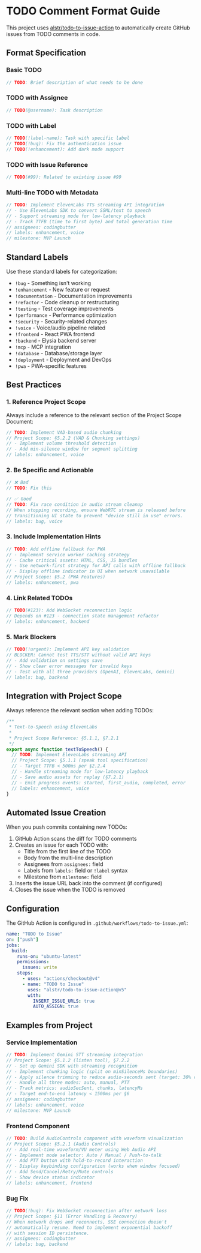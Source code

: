 # TODO Comment Format Guide

This project uses [alstr/todo-to-issue-action](https://github.com/alstr/todo-to-issue-action) to automatically create GitHub issues from TODO comments in code.

## Format Specification

### Basic TODO
```typescript
// TODO: Brief description of what needs to be done
```

### TODO with Assignee
```typescript
// TODO(@username): Task description
```

### TODO with Label
```typescript
// TODO(!label-name): Task with specific label
// TODO(!bug): Fix the authentication issue
// TODO(!enhancement): Add dark mode support
```

### TODO with Issue Reference
```typescript
// TODO(#99): Related to existing issue #99
```

### Multi-line TODO with Metadata
```typescript
// TODO: Implement ElevenLabs TTS streaming API integration
// - Use ElevenLabs SDK to convert SSML/text to speech
// - Support streaming mode for low-latency playback
// - Track TTFB (time to first byte) and total generation time
// assignees: codingbutter
// labels: enhancement, voice
// milestone: MVP Launch
```

## Standard Labels

Use these standard labels for categorization:

- `!bug` - Something isn't working
- `!enhancement` - New feature or request
- `!documentation` - Documentation improvements
- `!refactor` - Code cleanup or restructuring
- `!testing` - Test coverage improvements
- `!performance` - Performance optimization
- `!security` - Security-related changes
- `!voice` - Voice/audio pipeline related
- `!frontend` - React PWA frontend
- `!backend` - Elysia backend server
- `!mcp` - MCP integration
- `!database` - Database/storage layer
- `!deployment` - Deployment and DevOps
- `!pwa` - PWA-specific features

## Best Practices

### 1. Reference Project Scope
Always include a reference to the relevant section of the Project Scope Document:
```typescript
// TODO: Implement VAD-based audio chunking
// Project Scope: §5.2.2 (VAD & Chunking settings)
// - Implement volume threshold detection
// - Add min-silence window for segment splitting
// labels: enhancement, voice
```

### 2. Be Specific and Actionable
```typescript
// ❌ Bad
// TODO: Fix this

// ✅ Good
// TODO: Fix race condition in audio stream cleanup
// When stopping recording, ensure WebRTC stream is released before
// transitioning UI state to prevent "device still in use" errors.
// labels: bug, voice
```

### 3. Include Implementation Hints
```typescript
// TODO: Add offline fallback for PWA
// - Implement service worker caching strategy
// - Cache critical assets: HTML, CSS, JS bundles
// - Use network-first strategy for API calls with offline fallback
// - Display offline indicator in UI when network unavailable
// Project Scope: §5.2 (PWA Features)
// labels: enhancement, pwa
```

### 4. Link Related TODOs
```typescript
// TODO(#123): Add WebSocket reconnection logic
// Depends on #123 - connection state management refactor
// labels: enhancement, backend
```

### 5. Mark Blockers
```typescript
// TODO(!urgent): Implement API key validation
// BLOCKER: Cannot test TTS/STT without valid API keys
// - Add validation on settings save
// - Show clear error messages for invalid keys
// - Test with all three providers (OpenAI, ElevenLabs, Gemini)
// labels: bug, backend
```

## Integration with Project Scope

Always reference the relevant section when adding TODOs:

```typescript
/**
 * Text-to-Speech using ElevenLabs
 *
 * Project Scope Reference: §5.1.1, §7.2.1
 */
export async function textToSpeech() {
  // TODO: Implement ElevenLabs streaming API
  // Project Scope: §5.1.1 (speak tool specification)
  // - Target TTFB < 500ms per §2.2.4
  // - Handle streaming mode for low-latency playback
  // - Save audio assets for replay (§7.2.1)
  // - Emit progress events: started, first_audio, completed, error
  // labels: enhancement, voice
}
```

## Automated Issue Creation

When you push commits containing new TODOs:

1. GitHub Action scans the diff for TODO comments
2. Creates an issue for each TODO with:
   - Title from the first line of the TODO
   - Body from the multi-line description
   - Assignees from `assignees:` field
   - Labels from `labels:` field or `!label` syntax
   - Milestone from `milestone:` field
3. Inserts the issue URL back into the comment (if configured)
4. Closes the issue when the TODO is removed

## Configuration

The GitHub Action is configured in `.github/workflows/todo-to-issue.yml`:

```yaml
name: "TODO to Issue"
on: ["push"]
jobs:
  build:
    runs-on: "ubuntu-latest"
    permissions:
      issues: write
    steps:
      - uses: "actions/checkout@v4"
      - name: "TODO to Issue"
        uses: "alstr/todo-to-issue-action@v5"
        with:
          INSERT_ISSUE_URLS: true
          AUTO_ASSIGN: true
```

## Examples from Project

### Service Implementation
```typescript
// TODO: Implement Gemini STT streaming integration
// Project Scope: §5.1.2 (listen tool), §7.2.2
// - Set up Gemini SDK with streaming recognition
// - Implement chunking logic (split on minSilenceMs boundaries)
// - Apply silence trimming to reduce audio-seconds sent (target: 30% reduction per §2.2.7)
// - Handle all three modes: auto, manual, PTT
// - Track metrics: audioSecSent, chunks, latencyMs
// - Target end-to-end latency < 1500ms per §6
// assignees: codingbutter
// labels: enhancement, voice
// milestone: MVP Launch
```

### Frontend Component
```typescript
// TODO: Build AudioControls component with waveform visualization
// Project Scope: §5.2.1 (Audio Controls)
// - Add real-time waveform/VU meter using Web Audio API
// - Implement mode selector: Auto / Manual / Push-to-talk
// - Add PTT button with hold-to-record interaction
// - Display keybinding configuration (works when window focused)
// - Add Send/Cancel/Retry/Mute controls
// - Show device status indicator
// labels: enhancement, frontend
```

### Bug Fix
```typescript
// TODO(!bug): Fix WebSocket reconnection after network loss
// Project Scope: §11 (Error Handling & Recovery)
// When network drops and reconnects, SSE connection doesn't
// automatically resume. Need to implement exponential backoff
// with session ID persistence.
// assignees: codingbutter
// labels: bug, backend
```
